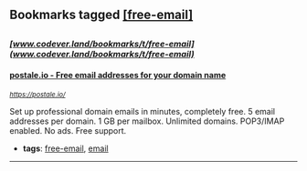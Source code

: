 ## Bookmarks tagged [[free-email]](https://www.codever.land/search?q=[free-email])

_<sup><sup>[www.codever.land/bookmarks/t/free-email](www.codever.land/bookmarks/t/free-email)</sup></sup>_
---
#### [postale.io - Free email addresses for your domain name](https://postale.io/)
_<sup>https://postale.io/</sup>_

Set up professional domain emails in minutes, completely free. 5 email addresses per domain. 1 GB per mailbox. Unlimited domains. POP3/IMAP enabled. No ads. Free support.
* **tags**: [free-email](../tagged/free-email.md), [email](../tagged/email.md)
---
